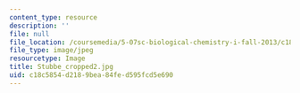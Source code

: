 ```yaml
---
content_type: resource
description: ''
file: null
file_location: /coursemedia/5-07sc-biological-chemistry-i-fall-2013/c18c5854d2189bea84fed595fcd5e690_Stubbe_cropped2.jpg
file_type: image/jpeg
resourcetype: Image
title: Stubbe_cropped2.jpg
uid: c18c5854-d218-9bea-84fe-d595fcd5e690
---
```

